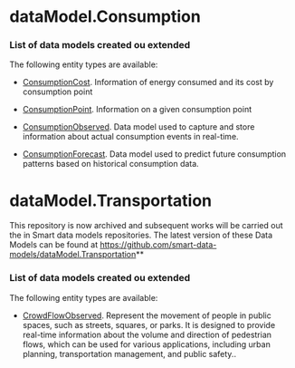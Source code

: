 # dataModel.Consumption

### List of data models created ou extended

The following entity types are available:
- [ConsumptionCost](https://github.com/smart-data-models/dataModel.Consumption/blob/master/ConsumptionCost). Information of energy consumed and its cost by consumption point

- [ConsumptionPoint](https://github.com/smart-data-models/dataModel.Consumption/blob/master/ConsumptionPoint). Information on a given consumption point

- [ConsumptionObserved](https://github.com/CityCatalyst/smart-data-models/tree/main/Consumption/ConsumptionObserved). Data model used to capture and store information about actual consumption events in real-time.

- [ConsumptionForecast](https://github.com/CityCatalyst/smart-data-models/tree/main/Consumption/ConsumptionForecast). Data model used to predict future consumption patterns based on historical consumption data.


# dataModel.Transportation

This repository is now archived and subsequent works will be carried out the in Smart data models repositories. 
The latest version of these Data Models can be found at https://github.com/smart-data-models/dataModel.Transportation**

### List of data models created ou extended

The following entity types are available:
- [CrowdFlowObserved](https://github.com/FIWARE/data-models/tree/master/specs/Transportation/CrowdFlowObserved). Represent the movement of people in public spaces, such as streets, squares, or parks. It is designed to provide real-time information about the volume and direction of pedestrian flows, which can be used for various applications, including urban planning, transportation management, and public safety..
